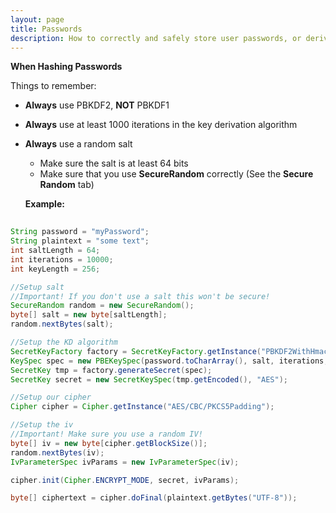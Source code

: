 ```yaml
---
layout: page
title: Passwords
description: How to correctly and safely store user passwords, or derive keys from them
---
```


**When Hashing Passwords**

Things to remember: 

* **Always** use PBKDF2, **NOT** PBKDF1
* **Always** use at least 1000 iterations in the key derivation algorithm
* **Always** use a random salt
  * Make sure the salt is at least 64 bits
  * Make sure that you use **SecureRandom** correctly (See the **Secure Random** tab)
  
  **Example:**


```java
  
String password = "myPassword";
String plaintext = "some text"; 
int saltLength = 64;
int iterations = 10000;
int keyLength = 256; 

//Setup salt 
//Important! If you don't use a salt this won't be secure!
SecureRandom random = new SecureRandom(); 
byte[] salt = new byte[saltLength];
random.nextBytes(salt);

//Setup the KD algorithm
SecretKeyFactory factory = SecretKeyFactory.getInstance("PBKDF2WithHmacSHA256");
KeySpec spec = new PBEKeySpec(password.toCharArray(), salt, iterations, keyLength);
SecretKey tmp = factory.generateSecret(spec);
SecretKey secret = new SecretKeySpec(tmp.getEncoded(), "AES");

//Setup our cipher
Cipher cipher = Cipher.getInstance("AES/CBC/PKCS5Padding");

//Setup the iv
//Important! Make sure you use a random IV!
byte[] iv = new byte[cipher.getBlockSize()]; 
random.nextBytes(iv); 
IvParameterSpec ivParams = new IvParameterSpec(iv);

cipher.init(Cipher.ENCRYPT_MODE, secret, ivParams);

byte[] ciphertext = cipher.doFinal(plaintext.getBytes("UTF-8"));
  
```
